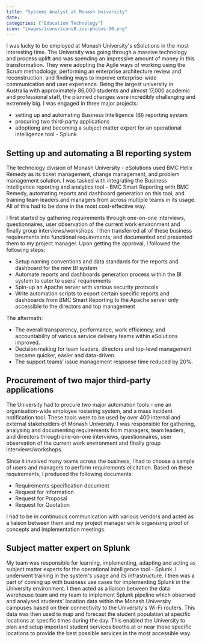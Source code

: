 ```yaml
---
title: "Systems Analyst at Monash University"
date: 
categories: ["Education Technology"]
icon: "images/icons/icons8-ios-photos-50.png"
---
```


I was lucky to be employed at Monash University's eSolutions in the most interesting time. The University was going through a massive technology and process uplift and was spending an impressive amount of money in this transformation. They were adopting the Agile ways of working using the Scrum methodology, performing an enterprise architecture review and reconstruction, and finding ways to improve enterprise-wide communication and user experience. Being the largest university in Australia with approximately 86,000 students and almost 17,000 academic and professional staff, the planned changes were incredibly challenging and extremely big. I was engaged in three major projects:

* setting up and automating Business Intelligence (BI) reporting system
* procuring two third-party applications
* adoptiong and becoming a subject matter expert for an operational intelligence tool - Splunk

## Setting up and automating a BI reporting system 
The technology division of Monash University - eSolutions used BMC Helix Remedy as its ticket management, change management, and problem management solution. I was tasked with integrating the Business Intelligence reporting and analytics tool - BMC Smart Reporting with BMC Remedy, automating reports and dashboard generation on this tool, and training team leaders and managers from across multiple teams in its usage. All of this had to be done in the most cost-effective way. 

I first started by gathering requirements through one-on-one interviews, questionnaires, user observation of the current work environment and finally group interviews/workshops. I then transferred all of these business requirements into functional requirements, and documented and presented them to my project manager. Upon getting the approval, I followed the following steps: 

* Setup naming conventions and data standards for the reports and dashboard for the new BI system 
* Automate reports and dashboards generation process within the BI system to cater to users' requirements 
* Spin-up an Apache server with various security protocols 
* Write automation scripts to export certain specific reports and dashboards from BMC Smart Reporting to the Apache server only accessible to the directors and top management 

The aftermath: 
* The overall transparency, performance, work efficiency, and accountability of various service delivery teams within eSolutions improved.
* Decision making for team leaders, directors and top-level management became quicker, easier and data-driven.
* The support teams’ issue management response time reduced by 20%.

## Procurement of two major third-party applications
The University had to procure two major automation tools - one an organisation-wide employee rostering system, and a mass incident notification tool. These tools were to be used by over 400 internal and external stakeholders of Monash University. I was responsible for gathering, analysing and documenting requirements from managers, team leaders, and directors through one-on-one interviews, questionnaires, user observation of the current work environment and finally group interviews/workshops. 

Since it involved many teams across the business, I had to choose a sample of users and managers to perform requirements elicitation. Based on these requirements, I produced the following documents: 
* Requirements specification document 
* Request for Information 
* Request for Proposal 
* Request for Quotation 

I had to be in continuous communication with various vendors and acted as a liaison between them and my project manager while organising proof of concepts and implementation meetings. 

## Subject matter expert on Splunk
My team was responsible for learning, implementing, adapting and acting as subject matter experts for the operational intelligence tool - Splunk. I underwent training in the system's usage and its infrastructure. I then was a part of coming up with business use cases for implementing Splunk in the University environment. I then acted as a liaison between the data warehouse team and my team to implement Splunk pipeline which observed and analysed students' location data within the Monash University campuses based on their connectivity to the University's Wi-Fi routers. This data was then used to map and forecast the student population at specific locations at specific times during the day. This enabled the University to plan and setup important student services booths at or near those specific locations to provide the best possible services in the most accessible way.



